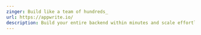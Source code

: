 ```yaml
---
zinger: Build like a team of hundreds_
url: https://appwrite.io/
description: Build your entire backend within minutes and scale effortlessly using Appwrite's open-source platform. Add Authentication, Databases, Functions, Storage, and Messaging to your projects using the frameworks and languages of your choice.
---
```


